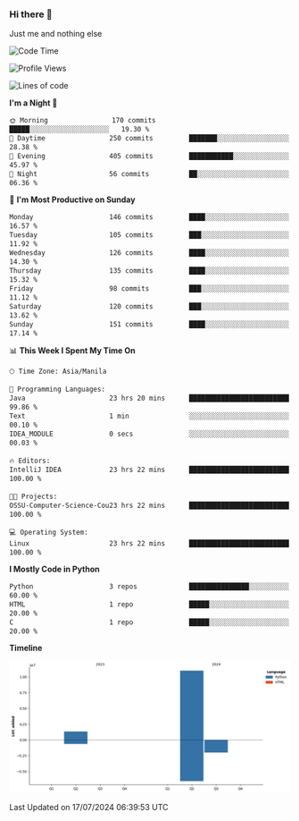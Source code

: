 ### Hi there 👋

Just me and nothing else


<!--START_SECTION:waka-->
![Code Time](http://img.shields.io/badge/Code%20Time-508%20hrs%2020%20mins-blue)

![Profile Views](http://img.shields.io/badge/Profile%20Views-13-blue)

![Lines of code](https://img.shields.io/badge/From%20Hello%20World%20I%27ve%20Written-12.3%20million%20lines%20of%20code-blue)

**I'm a Night 🦉** 

```text
🌞 Morning                170 commits         █████░░░░░░░░░░░░░░░░░░░░   19.30 % 
🌆 Daytime                250 commits         ███████░░░░░░░░░░░░░░░░░░   28.38 % 
🌃 Evening                405 commits         ███████████░░░░░░░░░░░░░░   45.97 % 
🌙 Night                  56 commits          ██░░░░░░░░░░░░░░░░░░░░░░░   06.36 % 
```
📅 **I'm Most Productive on Sunday** 

```text
Monday                   146 commits         ████░░░░░░░░░░░░░░░░░░░░░   16.57 % 
Tuesday                  105 commits         ███░░░░░░░░░░░░░░░░░░░░░░   11.92 % 
Wednesday                126 commits         ████░░░░░░░░░░░░░░░░░░░░░   14.30 % 
Thursday                 135 commits         ████░░░░░░░░░░░░░░░░░░░░░   15.32 % 
Friday                   98 commits          ███░░░░░░░░░░░░░░░░░░░░░░   11.12 % 
Saturday                 120 commits         ███░░░░░░░░░░░░░░░░░░░░░░   13.62 % 
Sunday                   151 commits         ████░░░░░░░░░░░░░░░░░░░░░   17.14 % 
```


📊 **This Week I Spent My Time On** 

```text
🕑︎ Time Zone: Asia/Manila

💬 Programming Languages: 
Java                     23 hrs 20 mins      █████████████████████████   99.86 % 
Text                     1 min               ░░░░░░░░░░░░░░░░░░░░░░░░░   00.10 % 
IDEA_MODULE              0 secs              ░░░░░░░░░░░░░░░░░░░░░░░░░   00.03 % 

🔥 Editors: 
IntelliJ IDEA            23 hrs 22 mins      █████████████████████████   100.00 % 

🐱‍💻 Projects: 
OSSU-Computer-Science-Cou23 hrs 22 mins      █████████████████████████   100.00 % 

💻 Operating System: 
Linux                    23 hrs 22 mins      █████████████████████████   100.00 % 
```

**I Mostly Code in Python** 

```text
Python                   3 repos             ███████████████░░░░░░░░░░   60.00 % 
HTML                     1 repo              █████░░░░░░░░░░░░░░░░░░░░   20.00 % 
C                        1 repo              █████░░░░░░░░░░░░░░░░░░░░   20.00 % 
```



**Timeline**

![Lines of Code chart](https://raw.githubusercontent.com/brutist/brutist/main/assets/bar_graph.png)


 Last Updated on 17/07/2024 06:39:53 UTC
<!--END_SECTION:waka-->
